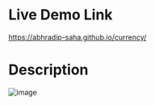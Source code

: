 # Live Demo Link
https://abhradip-saha.github.io/currency/

# Description
![image](https://github.com/abhradip-saha/currency/assets/110524706/b2e82e2f-50e0-46f7-a803-8e0f07a2a354)
